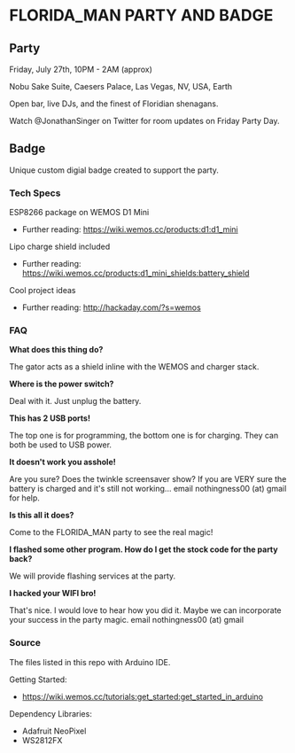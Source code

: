 # FLORIDA_MAN PARTY AND BADGE
## Party
Friday, July 27th, 10PM - 2AM (approx)

Nobu Sake Suite, Caesers Palace, Las Vegas, NV, USA, Earth

Open bar, live DJs, and the finest of Floridian shenagans.

Watch @JonathanSinger on Twitter for room updates on Friday Party Day.
## Badge
Unique custom digial badge created to support the party.
### Tech Specs
ESP8266 package on WEMOS D1 Mini

* Further reading: https://wiki.wemos.cc/products:d1:d1_mini

Lipo charge shield included

* Further reading: https://wiki.wemos.cc/products:d1_mini_shields:battery_shield

Cool project ideas

* Further reading: http://hackaday.com/?s=wemos
### FAQ
**What does this thing do?**

The gator acts as a shield inline with the WEMOS and charger stack.

**Where is the power switch?**

Deal with it. Just unplug the battery.

**This has 2 USB ports!**

The top one is for programming, the bottom one is for charging. They can both be used to USB power.

**It doesn't work you asshole!**

Are you sure? Does the twinkle screensaver show? If you are VERY sure the battery is charged and it's still not working... email nothingness00 (at) gmail for help.

**Is this all it does?**

Come to the FLORIDA_MAN party to see the real magic!

**I flashed some other program. How do I get the stock code for the party back?**

We will provide flashing services at the party.

**I hacked your WIFI bro!**

That's nice. I would love to hear how you did it. Maybe we can incorporate your success in the party magic. email nothingness00 (at) gmail
### Source
The files listed in this repo with Arduino IDE.

Getting Started:
* https://wiki.wemos.cc/tutorials:get_started:get_started_in_arduino

Dependency Libraries:
* Adafruit NeoPixel
* WS2812FX
